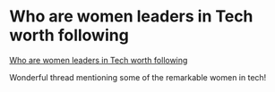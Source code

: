 # Who are women leaders in Tech worth following

[Who are women leaders in Tech worth following](https://www.linkedin.com/embed/feed/update/urn:li:share:7149343579214118912)

Wonderful thread mentioning some of the remarkable women in tech!
